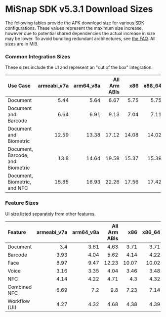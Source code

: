 # MiSnap SDK v5.3.1 Download Sizes

The following tables provide the APK download size for various SDK configurations. These values represent
the maximum size increase, however due to potential shared dependencies the actual increase in size may
be lower. To avoid bundling redundant architectures, see [the FAQ](../README.md#how-can-i-reduce-the-size-of-the-sdk).
All sizes are in MiB.

### **Common Integration Sizes**
These sizes include the UI and represent an "out of the box" integration.
<!-- USECASE_SIZE_TABLE_START -->
| Use Case                         | armeabi_v7a | arm64_v8a | All Arm ABIs | x86   | x86_64 | All x86 ABIs | All ABIs | 
| :------------------------------- | ----------: | --------: | -----------: | ----: | -----: | -----------: | -------: |
| Document                         | 5.44        | 5.64      | 6.67         | 5.75  | 5.75   | 7.08         | 9.34     | 
| Document and Barcode             | 6.64        | 6.91      | 9.13         | 7.04  | 7.11   | 9.72         | 14.44    | 
| Document and Biometric           | 12.59       | 13.38     | 17.12        | 14.08 | 14.02  | 19.25        | 27.53    | 
| Document, Barcode, and Biometric | 13.8        | 14.64     | 19.58        | 15.37 | 15.39  | 21.9         | 32.62    | 
| Document, Biometric, and NFC     | 15.85       | 16.93     | 22.26        | 17.56 | 17.42  | 24.45        | 36.19    | 
<!-- USECASE_SIZE_TABLE_END -->

### **Feature Sizes**
UI size listed separately from other features.
<!-- SCIENCE_SIZE_TABLE_START -->
| Feature       | armeabi_v7a | arm64_v8a | All Arm ABIs | x86   | x86_64 | All x86 ABIs | All ABIs | 
| :------------ | ----------: | --------: | -----------: | ----: | -----: | -----------: | -------: |
| Document      | 3.4         | 3.61      | 4.63         | 3.71  | 3.71   | 5.04         | 7.3      | 
| Barcode       | 3.93        | 4.04      | 5.62         | 4.14  | 4.22   | 5.99         | 9.25     | 
| Face          | 8.97        | 9.47      | 12.23        | 10.07 | 10.02  | 13.89        | 19.91    | 
| Voice         | 3.16        | 3.35      | 4.04         | 3.46  | 3.48   | 4.47         | 6.05     | 
| NFC           | 4.14        | 4.22      | 4.71         | 4.3   | 4.32   | 4.97         | 6.03     | 
| Combined NFC  | 6.69        | 7.2       | 9.8          | 7.23  | 7.14   | 10.29        | 16.0     | 
| Workflow (UI) | 4.27        | 4.32      | 4.68         | 4.38  | 4.39   | 4.87         | 5.65     | 
<!-- SCIENCE_SIZE_TABLE_END -->
